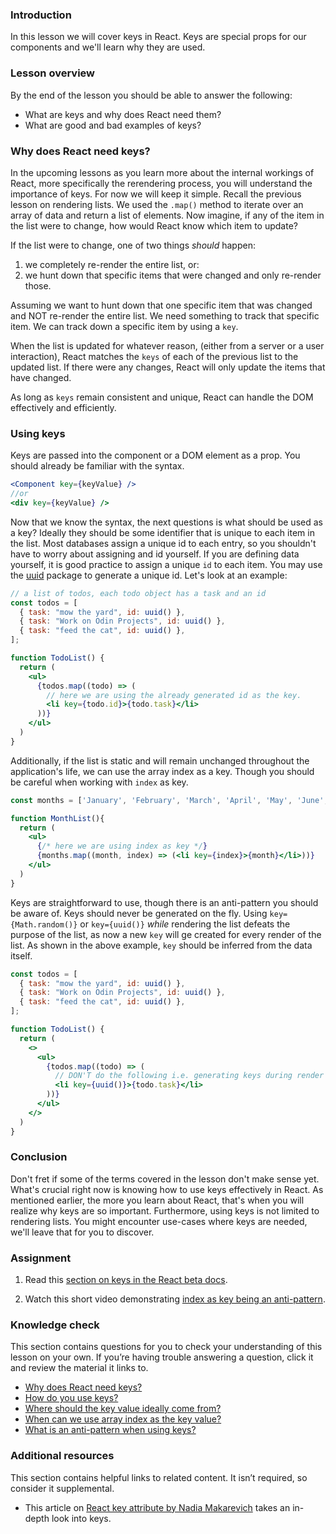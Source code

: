 ### Introduction

In this lesson we will cover keys in React. Keys are special props for our components and we'll learn why they are used.

### Lesson overview

By the end of the lesson you should be able to answer the following:

- What are keys and why does React need them?
- What are good and bad examples of keys?

### Why does React need keys?

In the upcoming lessons as you learn more about the internal workings of React, more specifically the rerendering process, you will understand the importance of keys. For now we will keep it simple. Recall the previous lesson on rendering lists. We used the `.map()` method to iterate over an array of data and return a list of elements. Now imagine, if any of the item in the list were to change, how would React know which item to update?

If the list were to change, one of two things _should_ happen:
1. we completely re-render the entire list, or:
2. we hunt down that specific items that were changed and only re-render those.

Assuming we want to hunt down that one specific item that was changed and NOT re-render the entire list. We need something to track that specific item. We can track down a specific item by using a `key`.

When the list is updated for whatever reason, (either from a server or a user interaction), React matches the `keys` of each of the previous list to the updated list. If there were any changes, React will only update the items that have changed.

As long as `keys` remain consistent and unique, React can handle the DOM effectively and efficiently.

### Using keys

Keys are passed into the component or a DOM element as a prop. You should already be familiar with the syntax.

~~~jsx  
<Component key={keyValue} />
//or
<div key={keyValue} />
~~~

<span id="keys-from-data">Now that we know the syntax, the next questions is what should be used as a key? Ideally they should be some identifier that is unique to each item in the list. Most databases assign a unique id to each entry, so you shouldn't have to worry about assigning and id yourself. If you are defining data yourself, it is good practice to assign a unique `id` to each item. You may use the [uuid](https://www.npmjs.com/package/uuid) package to generate a unique id. Let's look at an example:</span>

~~~jsx
// a list of todos, each todo object has a task and an id
const todos = [
  { task: "mow the yard", id: uuid() }, 
  { task: "Work on Odin Projects", id: uuid() },
  { task: "feed the cat", id: uuid() },
];

function TodoList() {
  return (
    <ul>
      {todos.map((todo) => (
        // here we are using the already generated id as the key.
        <li key={todo.id}>{todo.task}</li>
      ))}
    </ul>
  ) 
}
~~~

<span id="index-as-key">Additionally, if the list is static and will remain unchanged throughout the application's life, we can use the array index as a key. Though you should be careful when working with `index` as key.</span>

~~~jsx
const months = ['January', 'February', 'March', 'April', 'May', 'June', 'July', 'August', 'September', 'October', 'November', 'December'];

function MonthList(){
  return (
    <ul>
      {/* here we are using index as key */}
      {months.map((month, index) => (<li key={index}>{month}</li>))}
    </ul>
  )
}
~~~

<span id="anti-pattern">Keys are straightforward to use, though there is an anti-pattern you should be aware of. Keys should never be generated on the fly. Using `key={Math.random()}` or `key={uuid()}` _while_ rendering the list defeats the purpose of the list, as now a new `key` will ge created for every render of the list. As shown in the above example, `key` should be inferred from the data itself.</span>

~~~jsx
const todos = [
  { task: "mow the yard", id: uuid() }, 
  { task: "Work on Odin Projects", id: uuid() },
  { task: "feed the cat", id: uuid() },
];

function TodoList() {
  return (
    <>
      <ul>
        {todos.map((todo) => (
          // DON'T do the following i.e. generating keys during render    
          <li key={uuid()}>{todo.task}</li>
        ))}
      </ul>
    </>
  ) 
}
~~~

### Conclusion

Don't fret if some of the terms covered in the lesson don't make sense yet. What's crucial right now is knowing how to use keys effectively in React. As mentioned earlier, the more you learn about React, that's when you will realize why keys are so important. Furthermore, using keys is not limited to rendering lists. You might encounter use-cases where keys are needed, we'll leave that for you to discover.

### Assignment

<div class="lesson-content__panel" markdown="1">

1. Read this [section on keys in the React beta docs](https://beta.reactjs.org/learn/rendering-lists#keeping-list-items-in-order-with-key).

1. Watch this short video demonstrating [index as key being an anti-pattern](https://youtu.be/xlPxnc5uUPQ).

</div>

### Knowledge check

This section contains questions for you to check your understanding of this lesson on your own. If you’re having trouble answering a question, click it and review the material it links to.

- [Why does React need keys?](#why-does-react-need-keys)
- [How do you use keys?](#using-keys)
- [Where should the key value ideally come from?](#keys-from-data)
- [When can we use array index as the key value?](#index-as-key)
- [What is an anti-pattern when using keys?](#anti-pattern)

### Additional resources

This section contains helpful links to related content. It isn’t required, so consider it supplemental.

-  This article on [React key attribute by Nadia Makarevich](https://www.developerway.com/posts/react-key-attribute) takes an in-depth look into keys.
